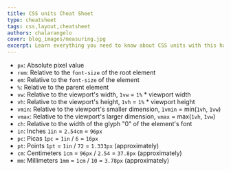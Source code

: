 ```yaml
---
title: CSS units Cheat Sheet
type: cheatsheet
tags: css,layout,cheatsheet
authors: chalarangelo
cover: blog_images/measuring.jpg
excerpt: Learn everything you need to know about CSS units with this handy cheatsheet.
---
```


- `px`: Absolute pixel value
- `rem`: Relative to the `font-size` of the root element
- `em`: Relative to the `font-size` of the element
- `%`: Relative to the parent element
- `vw`: Relative to the viewport's width, `1vw` = `1%` * viewport width
- `vh`: Relative to the viewport's height, `1vh` = `1%` * viewport height
- `vmin`: Relative to the viewport's smaller dimension, `1vmin` = min(`1vh`, `1vw`)
- `vmax`: Relative to the viewport's larger dimension, `vmax` = max(`1vh`, `1vw`)
- `ch`: Relative to the width of the glyph "0" of the element's font
- `in`: Inches `1in` = `2.54cm` = `96px`
- `pc`: Picas `1pc` = `1in` / `6` = `16px`
- `pt`: Points `1pt` = `1in` / `72` = `1.333px` (approximately)
- `cm`: Centimeters `1cm` = `96px` / `2.54` = `37.8px` (approximately)
- `mm`: Millimeters `1mm` = `1cm` / `10` = `3.78px` (approximately)
